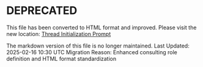 # DEPRECATED
This file has been converted to HTML format and improved. Please visit the new location:
[Thread Initialization Prompt](memories/thread-prompt.html)

The markdown version of this file is no longer maintained.
Last Updated: 2025-02-16 10:30 UTC
Migration Reason: Enhanced consulting role definition and HTML format standardization